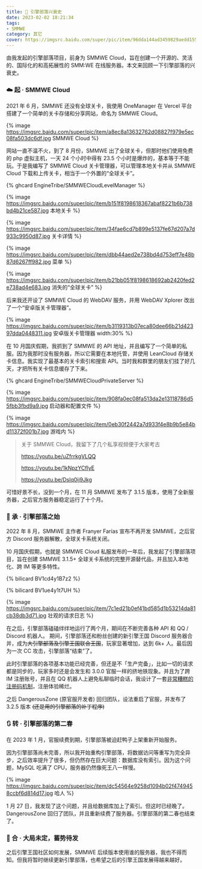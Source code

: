 ```yaml
---
title: 🏰 引擎部落兴衰史
date: 2023-02-02 18:21:34
tags:
- SMMWE
category: 其它
cover: https://imgsrc.baidu.com/super/pic/item/96dda144ad3459829aedd15549f431adcaef8495.png
---
```


由我发起的引擎部落项目，前身为 SMMWE Cloud，旨在创建一个开源的、灵活的、国际化的和高拓展性的 SMM:WE 在线服务器。本文来回顾一下引擎部落的兴衰史。

<!--more-->

### ☁️ 起 · SMMWE Cloud

2021 年 6 月，SMMWE 还没有全球关卡，我使用 OneManager 在 Vercel 平台搭建了一个简单的关卡存储和分享网站，命名为 SMMWE Cloud。

{% image https://imgsrc.baidu.com/super/pic/item/a8ec8a13632762d08827f979e5ec08fa503dc6df.jpg SMMWE Cloud %}

网站一直不温不火，到了 8 月份，SMMWE 出了全球关卡，但那时他们使用免费的 php 虚拟主机，一天 24 个小时中得有 23.5 个小时是爆炸的，基本等于不能玩。于是我编写了 SMMWE Cloud 关卡管理器，可以管理本地关卡并从 SMMWE Cloud 下载和上传关卡，相当于一个外置的“全球关卡”。

{% ghcard EngineTribe/SMMWECloudLevelManager %}

{% image https://imgsrc.baidu.com/super/pic/item/b151f8198618367abaf8221b6b738bd4b21ce587.jpg 本地关卡 %}

{% image https://imgsrc.baidu.com/super/pic/item/34fae6cd7b899e5137fe67d207a7d933c9950d87.jpg 关卡详情 %}

{% image https://imgsrc.baidu.com/super/pic/item/dbb44aed2e738bd4d753eff7e48b87d6267ff982.jpg 菜单 %}

{% image https://imgsrc.baidu.com/super/pic/item/b21bb051f8198618692ab2420fed2e738ad4e683.jpg 消失的“全球关卡” %}

后来我还开设了 SMMWE Cloud 的 WebDAV 服务，并用 WebDAV Xplorer 改出了一个“安卓版关卡管理器”。

{% image https://imgsrc.baidu.com/super/pic/item/b3119313b07eca80dee66b21d42397dda0448311.jpg 安卓版关卡管理器 width:30% %}

在 10 月国庆假期，我抓到了 SMMWE 的 API 地址，并且编写了一个简单的私服。因为我那时没有服务器，所以它需要在本地托管，并使用 LeanCloud 存储关卡信息。我实现了最基本的关卡索引和搜索 API。当时我和群里的朋友们挂了好几天，才把所有关卡信息缓存了下来。

{% ghcard EngineTribe/SMMWECloudPrivateServer %}

{% image https://imgsrc.baidu.com/super/pic/item/908fa0ec08fa513da2e13118786d55fbb3fbd9a9.jpg 启动器和配置文件 %}

{% image https://imgsrc.baidu.com/super/pic/item/0eb30f2442a7d933f4e8b9b5e84bd11372f001b7.jpg 游戏内 %}

> 关于 SMMWE Cloud，我留下了几个私享视频便于大家考古
>
> https://youtu.be/uZfrrkgVLQQ
>
> https://youtu.be/1kNpzYCflyE
>
> https://youtu.be/Dslq0ij9Jkg

可惜好景不长，没到一个月，在 11 月 SMMWE 发布了 3.1.5 版本，使用了全新服务器，之后官方服务器稳定运行了十个月。

### 🏰 承 · 引擎部落之始

2022 年 8 月，SMMWE 主作者 Franyer Farías 宣布不再开发 SMMWE，之后官方 Discord 服务器解散，全球关卡系统关闭。

10 月国庆假期，也就是 SMMWE Cloud 私服发布的一年后，我发起了引擎部落项目，旨在创建 SMMWE 3.1.5+ 全球关卡系统的完整开源替代品，并且加入本地化、跨 IM 等更多特性。

{% bilicard BV1cd4y1B7z2 %}

{% bilicard BV1ue4y1t7UH %}

{% image https://imgsrc.baidu.com/super/pic/item/7c1ed21b0ef41bd585d1b53214da81cb38db3d71.jpg 壮观的请求日志 %}

在之后，引擎部落磕磕绊绊地运行了两个月，期间在不断完善各种 API 和 QQ / Discord 机器人。 期间，引擎部落还和粉丝创建的新引擎王国 Discord 服务器合并，成为~~大引擎部落及引擎王国联合王国~~，玩家显著增加，达到 6k+ 人。最后因为一次 CC 攻击，引擎部落“结束”了。

此时引擎部落的各项基本功能已经完善，但还是不「生产完备」，比如一切的请求都是同步的，玩家多时还是会发生和 3.0.0 官服一样的挤地铁现象。并且为了跨 IM 注册账号，并且在 QQ 机器人上避免私聊临时会话，我设计了一套[非常糟糕的注册码机制](https://github.com/EngineTribe/web)，注册体验稀烂。

之后 DangerousZone (原官服开发者) 回归团队，设法重启了官服，并发布了 3.2.5 版本 ~~(还是用的引擎部落的补丁程序)~~

### 🔃 转 · 引擎部落的第二春

在 2023 年 1 月，官服续费到期，引擎部落被迫赶鸭子上架重新开始服务。

因为引擎部落尚未完善，所以我开始重构引擎部落，将数据访问等重写为完全异步，之后效率提升了很多，但仍然存在巨大问题：数据库没有索引。因为这个问题，MySQL 吃满了 CPU，服务器仍然像死王八一样慢。

{% image https://imgsrc.baidu.com/super/pic/item/dc54564e9258d1094b02f4749458ccbf6d814d17.jpg 哈人 %}

1 月 27 日，我发现了这个问题，并且给数据库加上了索引。但这时已经晚了。DangerousZone 回归了团队，并且重新续费了服务器。引擎部落的第二春也结束了。

### 🤔 合 · 大局未定，蓄势待发

之后引擎王国社区如何发展，SMMWE 后续版本使用谁的服务器，我也不得而知。但我将暂时继续更新引擎部落，也希望之后的引擎王国发展得越来越好。